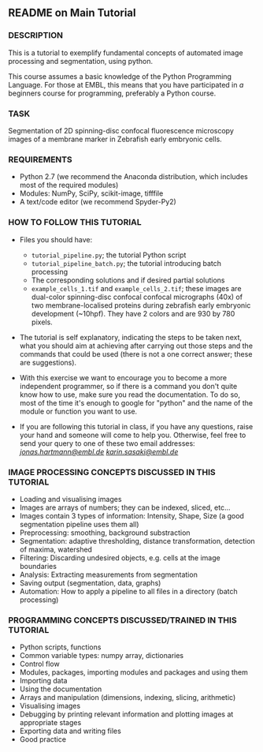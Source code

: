 ## README on Main Tutorial

### DESCRIPTION
This is a tutorial to exemplify fundamental concepts of automated image processing and segmentation, using python.

This course assumes a basic knowledge of the Python Programming Language. For those at EMBL, this means that you have participated in *a* beginners course for programming, preferably a Python course.


### TASK
Segmentation of 2D spinning-disc confocal fluorescence microscopy images of a membrane marker in Zebrafish early embryonic cells.


### REQUIREMENTS
- Python 2.7 (we recommend the Anaconda distribution, which includes most of the required modules)
- Modules: NumPy, SciPy, scikit-image, tifffile
- A text/code editor (we recommend Spyder-Py2)


### HOW TO FOLLOW THIS TUTORIAL
- Files you should have:
	- `tutorial_pipeline.py`; the tutorial Python script
	- `tutorial_pipeline_batch.py`; the tutorial introducing batch processing
	- The corresponding solutions and if desired partial solutions
	- `example_cells_1.tif` and `example_cells_2.tif`; these images are dual-color spinning-disc confocal confocal micrographs (40x) of two membrane-localised proteins during zebrafish early embryonic  development (~10hpf). They have 2 colors and are 930 by 780 pixels.

- The tutorial is self explanatory, indicating the steps to be taken next, what you should aim at achieving after carrying out those steps and the commands that could be used (there is not a one correct answer; these are suggestions).

- With this exercise we want to encourage you to become a more independent programmer, so if there is a command you don't quite know how to use, make sure you read the documentation. To do so, most of the time it's enough to google for "python" and the name of the module or function you want to use.

- If you are following this tutorial in class, if you have any questions, raise your hand and someone will come to help you. Otherwise, feel free to send your query to one of these two email addresses:
*jonas.hartmann@embl.de*
*karin.sasaki@embl.de*

### IMAGE PROCESSING CONCEPTS DISCUSSED IN THIS TUTORIAL
- Loading and visualising images
- Images are arrays of numbers; they can be indexed, sliced, etc...
- Images contain 3 types of information: Intensity, Shape, Size (a good segmentation pipeline uses them all)
- Preprocessing: smoothing, background substraction
- Segmentation: adaptive thresholding, distance transformation, detection of maxima, watershed
- Filtering: Discarding undesired objects, e.g. cells at the image boundaries
- Analysis: Extracting measurements from segmentation
- Saving output (segmentation, data, graphs)
- Automation: How to apply a pipeline to all files in a directory (batch processing)

### PROGRAMMING CONCEPTS DISCUSSED/TRAINED IN THIS TUTORIAL
- Python scripts, functions
- Common variable types: numpy array, dictionaries
- Control flow
- Modules, packages, importing modules and packages and using them
- Importing data
- Using the documentation
- Arrays and manipulation (dimensions, indexing, slicing, arithmetic)
- Visualising images
- Debugging by printing relevant information and plotting images at appropriate stages
- Exporting data and writing files
- Good practice

